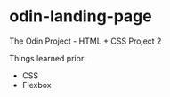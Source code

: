 # odin-landing-page

The Odin Project - HTML + CSS Project 2

Things learned prior:

-   CSS
-   Flexbox
